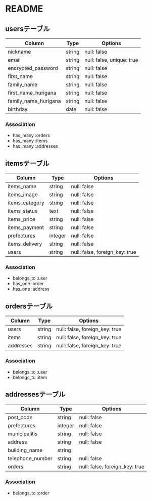 # README

## usersテーブル
|Column               |Type   |Options                  |
|---------------------|-------|-------------------------|
|nickname             |string |null: false              |
|email                |string |null: false, unique: true|
|encrypted_password   |string |null: false              |
|first_name           |string |null: false              |
|family_name          |string |null: false              |
|first_name_hurigana  |string |null: false              |
|family_name_hurigana |string |null: false              |
|birthday             |date   |null: false              |

### Association
- has_many :orders
- has_many :items
- has_many :addresses

## itemsテーブル
|Column         |Type   |Options                       |
|---------------|-------|------------------------------|
|items_name     |string |null: false                   |
|items_image    |string |null: false                   |
|items_category |string |null: false                   |
|items_status   |text   |null: false                   |
|items_price    |string |null: false                   |
|items_payment  |string |null: false                   |
|prefectures    |integer|null: false                   |
|items_delivery |string |null: false                   |
|users          |string |null: false, foreign_key: true|

### Association
- belongs_to :user
- has_one :order
- has_one :address

## ordersテーブル
|Column     |Type   |Options                       |
|-----------|-------|------------------------------|
|users      |string |null: false, foreign_key: true|
|items      |string |null: false, foreign_key: true|
|addresses  |string |null: false, foreign_key: true|

### Association
- belongs_to :user
- belongs_to :item

## addressesテーブル
|Column           |Type   |Options                       |
|-----------------|-------|------------------------------|
|post_code        |string |null: false                   |
|prefectures      |integer|null: false                   |
|municipalitis    |string |null: false                   |
|address          |string |null: false                   |
|building_name    |string |                              |
|telephone_number |string |null: false                   |
|orders           |string |null: false, foreign_key: true|

### Association
- belongs_to :order